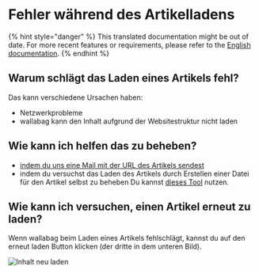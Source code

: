 # Fehler während des Artikelladens

{% hint style="danger" %}
This translated documentation might be out of date. For more recent features or requirements, please refer to the [English documentation](https://doc.wallabag.org/en/).
{% endhint %}

## Warum schlägt das Laden eines Artikels fehl?

Das kann verschiedene Ursachen haben:

-   Netzwerkprobleme
-   wallabag kann den Inhalt aufgrund der Websitestruktur nicht laden

## Wie kann ich helfen das zu beheben?

-   [indem du uns eine Mail mit der URL des Artikels
    sendest](mailto:hello@wallabag.org)
-   indem du versuchst das Laden des Artikels durch Erstellen einer
    Datei für den Artikel selbst zu beheben Du kannst [dieses
    Tool](http://siteconfig.fivefilters.org/) nutzen.

## Wie kann ich versuchen, einen Artikel erneut zu laden?

Wenn wallabag beim Laden eines Artikels fehlschlägt, kannst du auf den
erneut laden Button klicken (der dritte in dem unteren Bild).

![Inhalt neu laden](../../img/user/refetch.png)

